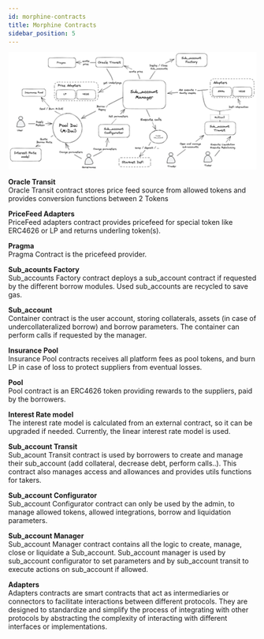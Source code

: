```yaml
---
id: morphine-contracts
title: Morphine Contracts
sidebar_position: 5
---
```


![Alt text](./morphine-concepts/images/developer.png)


**Oracle Transit**  
Oracle Transit contract stores price feed source from allowed tokens and provides conversion functions between 2 Tokens

**PriceFeed Adapters**  
PriceFeed adapters contract provides pricefeed for special token like ERC4626 or LP and returns underling token(s).

**Pragma**  
Pragma Contract is the pricefeed provider.

**Sub_acounts Factory**  
Sub_accounts Factory contract deploys a sub_account contract if requested by the different borrow modules. Used sub_accounts are recycled to save gas.

**Sub_account**  
Container contract is the user account, storing collaterals, assets (in case of undercollateralized borrow) and borrow parameters. The container can perform calls if requested by the manager.

**Insurance Pool**  
Insurance Pool contracts receives all platform fees as pool tokens, and burn LP in case of loss to protect suppliers from eventual losses.

**Pool**  
Pool contract is an ERC4626 token providing rewards to the suppliers, paid by the borrowers.

**Interest Rate model**  
The interest rate model is calculated from an external contract, so it can be upgraded if needed. Currently, the linear interest rate model is used.

**Sub_account Transit**  
Sub_acount Transit contract is used by borrowers to create and manage their sub_account (add collateral, decrease debt, perform calls..). This contract also manages access and allowances and provides utils functions for takers.

**Sub_account Configurator**  
Sub_account Configurator contract can only be used by the admin, to manage allowed tokens, allowed integrations, borrow and liquidation parameters.

**Sub_account Manager**  
Sub_account Manager contract contains all the logic to create, manage, close or liquidate a Sub_account. Sub_account manager is used by sub_account configurator to set parameters and by sub_account transit to execute actions on sub_account if allowed.

**Adapters**  
Adapters contracts are smart contracts that act as intermediaries or connectors to facilitate interactions between different protocols. They are designed to standardize and simplify the process of integrating with other protocols by abstracting the complexity of interacting with different interfaces or implementations.
